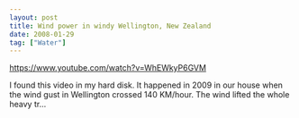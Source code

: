 ```yaml
---
layout: post
title: Wind power in windy Wellington, New Zealand
date: 2008-01-29
tag: ["Water"]
---
```


https://www.youtube.com/watch?v=WhEWkyP6GVM  

I found this video in my hard disk. It happened in 2009 in our house when the wind gust in Wellington crossed 140 KM/hour. The wind lifted the whole heavy tr...